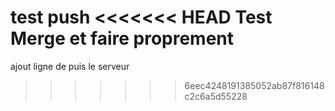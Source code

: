 test push
<<<<<<< HEAD
Test Merge et faire proprement
=======
ajout ligne de puis le serveur
>>>>>>> 6eec4248191385052ab87f816148c2c6a5d55228
